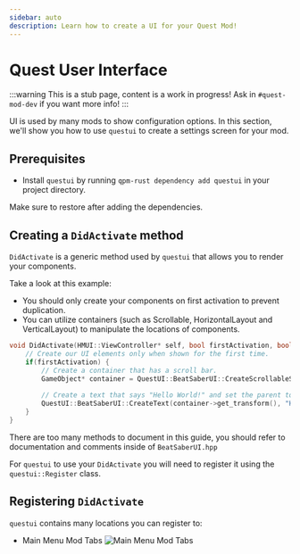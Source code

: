 ```yaml
---
sidebar: auto
description: Learn how to create a UI for your Quest Mod!
---
```


# Quest User Interface

:::warning
This is a stub page, content is a work in progress! Ask in `#quest-mod-dev` if you want more info!
:::

UI is used by many mods to show configuration options. In this section, we'll show you how to use `questui` to create a
settings screen for your mod.

## Prerequisites

* Install `questui` by running `qpm-rust dependency add questui` in your project directory.

Make sure to restore after adding the dependencies.

## Creating a `DidActivate` method

`DidActivate` is a generic method used by `questui` that allows you to render your components.

Take a look at this example:

* You should only create your components on first activation to prevent duplication.
* You can utilize containers (such as Scrollable, HorizontalLayout and VerticalLayout) to manipulate the locations of components.

```cpp
void DidActivate(HMUI::ViewController* self, bool firstActivation, bool addedToHierarchy, bool screenSystemEnabling) {
    // Create our UI elements only when shown for the first time.
    if(firstActivation) {
        // Create a container that has a scroll bar.
        GameObject* container = QuestUI::BeatSaberUI::CreateScrollableSettingsContainer(get_transform());
       
        // Create a text that says "Hello World!" and set the parent to the container.
        QuestUI::BeatSaberUI::CreateText(container->get_transform(), "Hello World!");
    }
}
```

There are too many methods to document in this guide, you should refer to documentation and comments inside of `BeatSaberUI.hpp`

For `questui` to use your `DidActivate` you will need to register it using the `questui::Register` class.

## Registering `DidActivate`

`questui` contains many locations you can register to:

* Main Menu Mod Tabs
![Main Menu Mod Tabs](~@images/modding/quest-menu-mod-tab.png)
